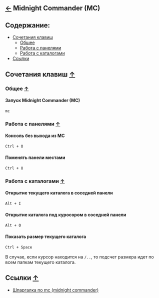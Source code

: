 [&larr;](readme.md "Шпаргалка") Midnight Commander (MC) 
-------------------------------------------------------
## <a name="content"></a> Содержание:
- [Сочетания клавиш](#keyboard_shortcuts)
    - [Общее](#keyboard_shortcuts_common)
    - [Работа с панелями](#keyboard_shortcuts_work_with_panels)
    - [Работа с каталогами](#keyboard_shortcuts_work_with_directories)
- [Ссылки](#links)

## <a name="keyboard_shortcuts"></a> Сочетания клавиш [&uarr;](#content)

### <a name="keyboard_shortcuts_common"></a> Общее [&uarr;](#content)

#### Запуск Midnight Commander (MC)
```markdown
mc
```

### <a name="keyboard_shortcuts_work_with_panels"></a> Работа с панелями [&uarr;](#content)

#### Консоль без выхода из MC
```markdown
Ctrl + O
```

#### Поменять панели местами
```markdown
Ctrl + U
```

### <a name="keyboard_shortcuts_work_with_directories"></a> Работа с каталогами [&uarr;](#content)

#### Открытие текущего каталога в соседней панели
```markdown
Alt + I
```

#### Открытие каталога под куросором в соседней панели
```markdown
Alt + O
```

#### Показать размер текущего каталога
```markdown
Ctrl + Space
```
В случае, если курсор находится на `/..`, то подсчет размера идет по всем папкам текущего каталога.

## <a name="links"></a> Ссылки [&uarr;](#content)
- [Шпаргалка по mc (midnight commander)](https://prosto-tak.ru/shpargalka-po-mc-midnight-commander/ "Шпаргалка по mc (midnight commander)")